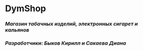 # **DymShop**
### *Магазин табачных изделий, электронных сигарет и кальянов*
### *Разработчики: Быков Кирилл и Сакаева Диана*
